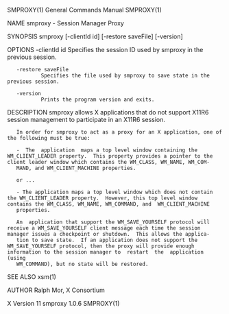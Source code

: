 SMPROXY(1)                                                                               General Commands Manual                                                                               SMPROXY(1)

NAME
       smproxy - Session Manager Proxy

SYNOPSIS
       smproxy [-clientId id] [-restore saveFile] [-version]

OPTIONS
       -clientId id
               Specifies the session ID used by smproxy in the previous session.

       -restore saveFile
               Specifies the file used by smproxy to save state in the previous session.

       -version
               Prints the program version and exits.

DESCRIPTION
       smproxy allows X applications that do not support X11R6 session management to participate in an X11R6 session.

       In order for smproxy to act as a proxy for an X application, one of the following must be true:

       -  The  application  maps a top level window containing the WM_CLIENT_LEADER property.  This property provides a pointer to the client leader window which contains the WM_CLASS, WM_NAME, WM_COM‐
       MAND, and WM_CLIENT_MACHINE properties.

       or ...

       - The application maps a top level window which does not contain the WM_CLIENT_LEADER property.  However, this top level window contains the WM_CLASS, WM_NAME, WM_COMMAND, and  WM_CLIENT_MACHINE
       properties.

       An  application that support the WM_SAVE_YOURSELF protocol will receive a WM_SAVE_YOURSELF client message each time the session manager issues a checkpoint or shutdown.  This allows the applica‐
       tion to save state.  If an application does not support the WM_SAVE_YOURSELF protocol, then the proxy will provide enough information to the session manager to  restart  the  application  (using
       WM_COMMAND), but no state will be restored.

SEE ALSO
       xsm(1)

AUTHOR
       Ralph Mor, X Consortium

X Version 11                                                                                  smproxy 1.0.6                                                                                    SMPROXY(1)
